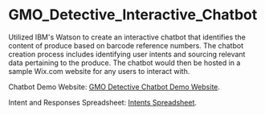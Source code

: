 # GMO_Detective_Interactive_Chatbot
Utilized IBM's Watson to create an interactive chatbot that identifies the content of produce based on barcode reference numbers. The chatbot creation process includes identifying user intents and sourcing relevant data pertaining to the produce. The chatbot would then be hosted in a sample Wix.com website for any users to interact with.

Chatbot Demo Website: [GMO Detective Chatbot Demo Website](https://ericnguyen010.wixsite.com/gmo-detective).

Intent and Responses Spreadsheet: [Intents Spreadsheet](https://docs.google.com/spreadsheets/d/1GU1l9KUwNtbLUQ3uXVHxQ_X6YkE3OScWsHFmXozqZZA/edit#gid=0).
